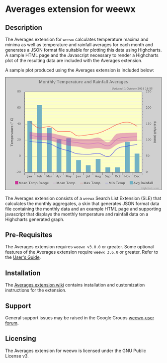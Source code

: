 # Averages extension for weewx #

## Description ##

The Averages extension for `weewx` calculates temperature maxima and minima as well as temperature and rainfall  averages for each month and generates a JSON format file suitable for plotting this data using Highcharts. A sample HTML page and the Javascript necessary to render a Highcharts plot of the resulting data are included with the Averages extension.

A sample plot produced using the Averages extension is included below:

![Example monthly temeperature and rainfall avereges plot](https://github.com/gjr80/weewx-averages/blob/master/chart.png)

The Averages extension consists of a `weewx` Search List Extension (SLE) that calculates the monthly aggregates, a skin that generates JSON format data file containing the monthly data and an example HTML page and supporting javascript that displays the monthly temperature and rainfall data on a Highcharts generated graph.


## Pre-Requisites ##

The Averages extension requires `weewx v3.0.0` or greater. Some optional features of the Averages extension require `weewx 3.6.0` or greater. Refer to the [User's Guide](https://github.com/gjr80/weewx-averages/wiki/User's-Guide "Averages extension User's Guide").  

## Installation ##

The [Averages extension wiki](https://github.com/gjr80/weewx-averages/wiki "Averages extension wiki") contains installation and customization instructions for the extension.

## Support ###

General support issues may be raised in the Google Groups [weewx-user forum](https://groups.google.com/group/weewx-user "Google Groups weewx-user forum"). 
 
## Licensing ##

The Averages extension for weewx is licensed under the GNU Public License v3.